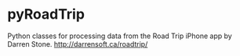 pyRoadTrip
==========

Python classes for processing data from the Road Trip iPhone app by Darren Stone.  http://darrensoft.ca/roadtrip/